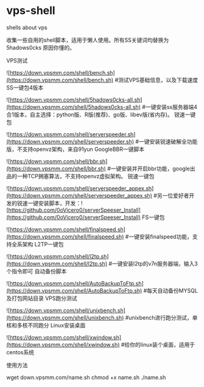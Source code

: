# vps-shell
shells about vps

收集一些自用的shell脚本，适用于懒人使用。所有SS关键词均替换为 5hadows0cks 原因你懂的。


VPS测试

![https://down.vpsmm.com/shell/bench.sh](https://down.vpsmm.com/shell/bench.sh)
#测试VPS基础信息，以及下载速度
SS一键包4版本

![https://down.vpsmm.com/shell/5hadows0cks-all.sh](https://down.vpsmm.com/shell/5hadows0cks-all.sh)
#一键安装ss服务器端4合1版本，自主选择：python版、R版(推荐)、go版、libev版(省内存)。
锐速一键包

![https://down.vpsmm.com/shell/serverspeeder.sh](https://down.vpsmm.com/shell/serverspeeder.sh)
#一键安装锐速破解全功能版，不支持openvz架构，来自91yun
GoogleBBR一键脚本

![https://down.vpsmm.com/shell/bbr.sh](https://down.vpsmm.com/shell/bbr.sh)
#一键安装并开启bbr功能，google出品的一种TCP拥塞算法，不支持openvz虚拟架构。
锐速一键包

![https://down.vpsmm.com/shell/serverspeeder_appex.sh](https://down.vpsmm.com/shell/serverspeeder_appex.sh)
#另一位爱好者开发的锐速一键安装脚本，开发：![https://github.com/0oVicero0/serverSpeeser_Install](https://github.com/0oVicero0/serverSpeeser_Install)
FS一键包

![https://down.vpsmm.com/shell/finalspeed.sh](https://down.vpsmm.com/shell/finalspeed.sh)
#一键安装finalspeed功能，支持全系架构
L2TP一键包

![https://down.vpsmm.com/shell/l2tp.sh](https://down.vpsmm.com/shell/l2tp.sh)
#一键安装l2tp的v7n服务器端，输入3个指令即可
自动备份脚本

![https://down.vpsmm.com/shell/AutoBackupToFtp.sh](https://down.vpsmm.com/shell/AutoBackupToFtp.sh)
#每天自动备份MYSQL及打包网站目录
VPS跑分测试

![https://down.vpsmm.com/shell/unixbench.sh](https://down.vpsmm.com/shell/unixbench.sh)
#unixbench进行跑分测试，单核和多核不同跑分
Linux安装桌面

![https://down.vpsmm.com/shell/xwindow.sh](https://down.vpsmm.com/shell/xwindow.sh)
#给你的linux装个桌面，适用于centos系统

使用方法

wget down.vpsmm.com/name.sh
chmod +x name.sh
./name.sh
